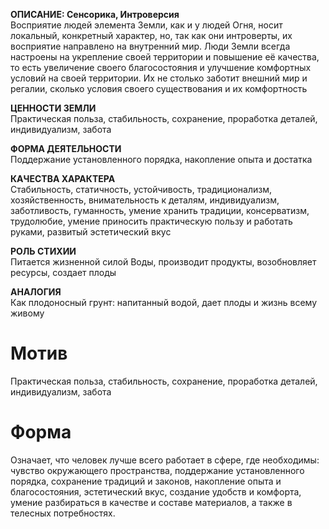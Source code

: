 **ОПИСАНИЕ: Сенсорика, Интроверсия**  
Восприятие людей элемента Земли, как и у людей Огня, носит локальный, конкретный характер, но, так как они интроверты, их восприятие направлено на внутренний мир. Люди Земли всегда настроены на укрепление своей территории и повышение её качества, то есть увеличение своего благосостояния и улучшение комфортных условий на своей территории. Их не столько заботит внешний мир и регалии, сколько условия своего существования и их комфортность  
  
**ЦЕННОСТИ ЗЕМЛИ**  
Практическая польза, стабильность, сохранение, проработка деталей, индивидуализм, забота  
  
**ФОРМА ДЕЯТЕЛЬНОСТИ**  
Поддержание установленного порядка, накопление опыта и достатка  
  
**КАЧЕСТВА ХАРАКТЕРА**  
Стабильность, статичность, устойчивость, традиционализм, хозяйственность, внимательность к деталям, индивидуализм, заботливость, гуманность, умение хранить традиции, консерватизм, трудолюбие, умение приносить практическую пользу и работать руками, развитый эстетический вкус  
  
**РОЛЬ СТИХИИ**  
Питается жизненной силой Воды, производит продукты, возобновляет ресурсы, создает плоды  

**АНАЛОГИЯ**  
Как плодоносный грунт: напитанный водой, дает плоды и жизнь всему живому

# Мотив
Практическая польза, стабильность, сохранение, проработка деталей, индивидуализм, забота

# Форма
Означает, что человек лучше всего работает в сфере, где необходимы: чувство окружающего пространства, поддержание установленного порядка, сохранение традиций и законов, накопление опыта и благосостояния, эстетический вкус, создание удобств и комфорта, умение разбираться в качестве и составе материалов, а также в телесных потребностях.